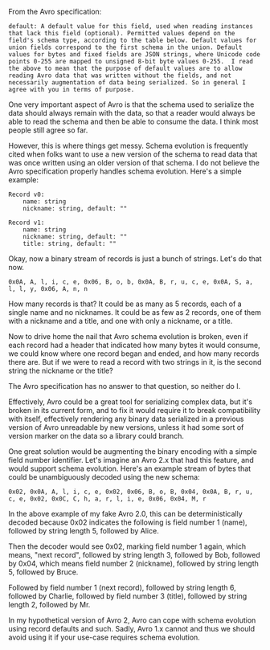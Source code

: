 From the Avro specification:

    default: A default value for this field, used when reading instances
    that lack this field (optional). Permitted values depend on the
    field's schema type, according to the table below. Default values for
    union fields correspond to the first schema in the union. Default
    values for bytes and fixed fields are JSON strings, where Unicode code
    points 0-255 are mapped to unsigned 8-bit byte values 0-255.  I read
    the above to mean that the purpose of default values are to allow
    reading Avro data that was written without the fields, and not
    necessarily augmentation of data being serialized. So in general I
    agree with you in terms of purpose.

One very important aspect of Avro is that the schema used to serialize
the data should always remain with the data, so that a reader would
always be able to read the schema and then be able to consume the
data.  I think most people still agree so far.

However, this is where things get messy.  Schema evolution is
frequently cited when folks want to use a new version of the schema to
read data that was once written using an older version of that schema.
I do not believe the Avro specification properly handles schema
evolution.  Here's a simple example:

```
Record v0:
    name: string
    nickname: string, default: ""
```

```
Record v1:
    name: string
    nickname: string, default: ""
    title: string, default: ""
```

Okay, now a binary stream of records is just a bunch of strings.  Let's
do that now.

```
0x0A, A, l, i, c, e, 0x06, B, o, b, 0x0A, B, r, u, c, e, 0x0A, S, a, l, l, y, 0x06, A, n, n
```

How many records is that? It could be as many as 5 records, each of a
single name and no nicknames.  It could be as few as 2 records, one of
them with a nickname and a title, and one with only a nickname, or a
title.

Now to drive home the nail that Avro schema evolution is broken, even
if each record had a header that indicated how many bytes it would
consume, we could know where one record began and ended, and how many
records there are.  But if we were to read a record with two strings
in it, is the second string the nickname or the title?

The Avro specification has no answer to that question, so neither do I.

Effectively, Avro could be a great tool for serializing complex data,
but it's broken in its current form, and to fix it would require it to
break compatibility with itself, effectively rendering any binary data
serialized in a previous version of Avro unreadable by new versions,
unless it had some sort of version marker on the data so a library
could branch.

One great solution would be augmenting the binary encoding with a
simple field number identifier.  Let's imagine an Avro 2.x that had
this feature, and would support schema evolution.  Here's an example
stream of bytes that could be unambiguously decoded using the new
schema:

```
0x02, 0x0A, A, l, i, c, e, 0x02, 0x06, B, o, B, 0x04, 0x0A, B, r, u, c, e, 0x02, 0x0C, C, h, a, r, l, i, e, 0x06, 0x04, M, r
```

In the above example of my fake Avro 2.0, this can be
deterministically decoded because 0x02 indicates the following is
field number 1 (name), followed by string length 5, followed by
Alice.

Then the decoder would see 0x02, marking field number 1 again,
which means, "next record", followed by string length 3, followed by
Bob, followed by 0x04, which means field number 2 (nickname), followed
by string length 5, followed by Bruce.

Followed by field number 1 (next record), followed by string length 6,
followed by Charlie, followed by field number 3 (title), followed by
string length 2, followed by Mr.

In my hypothetical version of Avro 2, Avro can cope with schema
evolution using record defaults and such.  Sadly, Avro 1.x cannot and
thus we should avoid using it if your use-case requires schema
evolution.
